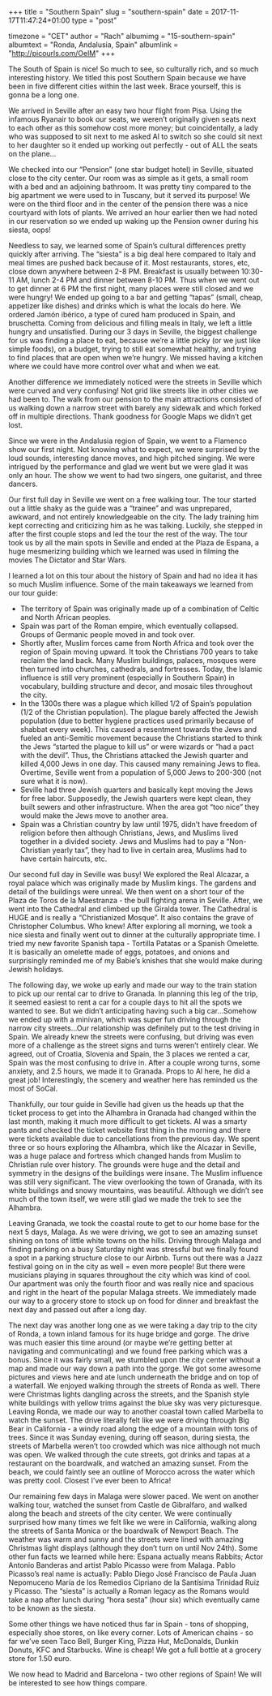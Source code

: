 +++
title = "Southern Spain"
slug = "southern-spain"
date = 2017-11-17T11:47:24+01:00
type = "post"

timezone = "CET"
author = "Rach"
albumimg = "15-southern-spain"
albumtext = "Ronda, Andalusia, Spain"
albumlink = "http://picourls.com/OelM"
+++

The South of Spain is nice! So much to see, so culturally rich, and so much interesting history. We titled this post Southern Spain because we have been in five different cities within the last week. Brace yourself, this is gonna be a long one.

We arrived in Seville after an easy two hour flight from Pisa. Using the infamous Ryanair to book our seats, we weren’t originally given seats next to each other as this somehow cost more money; but coincidentally, a lady who was supposed to sit next to me asked Al to switch so she could sit next to her daughter so it ended up working out perfectly - out of ALL the seats on the plane…

We checked into our “Pension” (one star budget hotel) in Seville, situated close to the city center. Our room was as simple as it gets, a small room with a bed and an adjoining bathroom. It was pretty tiny compared to the big apartment we were used to in Tuscany, but it served its purpose! We were on the third floor and in the center of the pension there was a nice courtyard with lots of plants. We arrived an hour earlier then we had noted in our reservation so we ended up waking up the Pension owner during his siesta, oops!

Needless to say, we learned some of Spain’s cultural differences pretty quickly after arriving. The “siesta” is a big deal here compared to Italy and meal times are pushed back because of it. Most restaurants, stores, etc, close down anywhere between 2-8 PM. Breakfast is usually between 10:30-11 AM, lunch 2-4 PM and dinner between 8-10 PM. Thus when we went out to get dinner at 6 PM the first night, many places were still closed and we were hungry! We ended up going to a bar and getting “tapas” (small, cheap, appetizer like dishes) and drinks which is what the locals do here. We ordered Jamón ibérico, a type of cured ham produced in Spain, and bruschetta. Coming from delicious and filling meals in Italy, we left a little hungry and unsatisfied. During our 3 days in Seville, the biggest challenge for us was finding a place to eat, because we’re a little picky (or we just like simple foods), on a budget, trying to still eat somewhat healthy, and trying to find places that are open when we’re hungry. We missed having a kitchen where we could have more control over what and when we eat.

Another difference we immediately noticed were the streets in Seville which were curved and very confusing! Not grid like streets like in other cities we had been to. The walk from our pension to the main attractions consisted of us walking down a narrow street with barely any sidewalk and which forked off in multiple directions. Thank goodness for Google Maps we didn’t get lost.

Since we were in the Andalusia region of Spain, we went to a Flamenco show our first night. Not knowing what to expect, we were surprised by the loud sounds, interesting dance moves, and high pitched singing. We were intrigued by the performance and glad we went but we were glad it was only an hour. The show we went to had two singers, one guitarist, and three dancers.

Our first full day in Seville we went on a free walking tour. The tour started out a little shaky as the guide was a “trainee” and was unprepared, awkward, and not entirely knowledgeable on the city. The lady training him kept correcting and criticizing him as he was talking. Luckily, she stepped in after the first couple stops and led the tour the rest of the way. The tour took us by all the main spots in Seville and ended at the Plaza de Espana, a huge mesmerizing building which we learned was used in filming the movies The Dictator and Star Wars.

I learned a lot on this tour about the history of Spain and had no idea it has so much Muslim influence. Some of the main takeaways we learned from our tour guide:

  * The territory of Spain was originally made up of a combination of Celtic and North African peoples.
  * Spain was part of the Roman empire, which eventually collapsed. Groups of Germanic people moved in and took over.
  * Shortly after, Muslim forces came from North Africa and took over the region of Spain moving upward. It took the Christians 700 years to take reclaim the land back. Many Muslim buildings, palaces, mosques were then turned into churches, cathedrals, and fortresses. Today, the Islamic influence is still very prominent (especially in Southern Spain) in vocabulary, building structure and decor, and mosaic tiles throughout the city.
  * In the 1300s there was a plague which killed 1/2 of Spain’s population (1/2 of the Christian population). The plague barely affected the Jewish population (due to better hygiene practices used primarily because of shabbat every week). This caused a resentment towards the Jews and fueled an anti-Semitic movement because the Christians started to think the Jews “started the plague to kill us” or were wizards or “had a pact with the devil”. Thus, the Christians attacked the Jewish quarter and killed 4,000 Jews in one day. This caused many remaining Jews to flea. Overtime, Seville went from a population of 5,000 Jews to 200-300 (not sure what it is now).
  * Seville had three Jewish quarters and basically kept moving the Jews for free labor. Supposedly, the Jewish quarters were kept clean, they built sewers and other infrastructure. When the area got “too nice” they would make the Jews move to another area.
  * Spain was a Christian country by law until 1975, didn’t have freedom of religion before then although Christians, Jews, and Muslims lived together in a divided society. Jews and Muslims had to pay a “Non-Christian yearly tax”, they had to live in certain area, Muslims had to have certain haircuts, etc.

Our second full day in Seville was busy! We explored the Real Alcazar, a royal palace which was originally made by Muslim kings. The gardens and detail of the buildings were unreal. We then went on a short tour of the Plaza de Toros de la Maestranza - the bull fighting arena in Seville. After, we went into the Cathedral and climbed up the Giralda tower. The Cathedral is HUGE and is really a “Christianized Mosque”. It also contains the grave of Christopher Columbus. Who knew! After exploring all morning, we took a nice siesta and finally went out to dinner at the culturally appropriate time. I tried my new favorite Spanish tapa - Tortilla Patatas or a Spanish Omelette. It is basically an omelette made of eggs, potatoes, and onions and surprisingly reminded me of my Babie’s knishes that she would make during Jewish holidays.

The following day, we woke up early and made our way to the train station to pick up our rental car to drive to Granada. In planning this leg of the trip, it seemed easiest to rent a car for a couple days to hit all the spots we wanted to see. But we didn’t anticipating having such a big car…Somehow we ended up with a minivan, which was super fun driving through the narrow city streets…Our relationship was definitely put to the test driving in Spain. We already knew the streets were confusing, but driving was even more of a challenge as the street signs and turns weren’t entirely clear. We agreed, out of Croatia, Slovenia and Spain, the 3 places we rented a car, Spain was the most confusing to drive in. After a couple wrong turns, some anxiety, and 2.5 hours, we made it to Granada. Props to Al here, he did a great job! Interestingly, the scenery and weather here has reminded us the most of SoCal.

Thankfully, our tour guide in Seville had given us the heads up that the ticket process to get into the Alhambra in Granada had changed within the last month, making it much more difficult to get tickets. Al was a smarty pants and checked the ticket website first thing in the morning and there were tickets available due to cancellations from the previous day. We spent three or so hours exploring the Alhambra, which like the Alcazar in Seville, was a huge palace and fortress which changed hands from Muslim to Christian rule over history. The grounds were huge and the detail and symmetry in the designs of the buildings were insane. The Muslim influence was still very significant. The view overlooking the town of Granada, with its white buildings and snowy mountains, was beautiful. Although we didn’t see much of the town itself, we were still glad we made the trek to see the Alhambra.

Leaving Granada, we took the coastal route to get to our home base for the next 5 days, Malaga. As we were driving, we got to see an amazing sunset shining on tons of little white towns on the hills. Driving through Malaga and finding parking on a busy Saturday night was stressful but we finally found a spot in a parking structure close to our Airbnb. Turns out there was a Jazz festival going on in the city as well = even more people! But there were musicians playing in squares throughout the city which was kind of cool. Our apartment was only the fourth floor and was really nice and spacious and right in the heart of the popular Malaga streets. We immediately made our way to a grocery store to stock up on food for dinner and breakfast the next day and passed out after a long day.

The next day was another long one as we were taking a day trip to the city of Ronda, a town inland famous for its huge bridge and gorge. The drive was much easier this time around (or maybe we’re getting better at navigating and communicating) and we found free parking which was a bonus. Since it was fairly small, we stumbled upon the city center without a map and made our way down a path into the gorge. We got some awesome pictures and views here and ate lunch underneath the bridge and on top of a waterfall. We enjoyed walking through the streets of Ronda as well. There were Christmas lights dangling across the streets, and the Spanish style white buildings with yellow trims against the blue sky was very picturesque. Leaving Ronda, we made our way to another coastal town called Marbella to watch the sunset. The drive literally felt like we were driving through Big Bear in California - a windy road along the edge of a mountain with tons of trees. Since it was Sunday evening, during off season, during siesta, the streets of Marbella weren’t too crowded which was nice although not much was open. We walked through the cute streets, got drinks and tapas at a restaurant on the boardwalk, and watched an amazing sunset. From the beach, we could faintly see an outline of Morocco across the water which was pretty cool. Closest I’ve ever been to Africa!

Our remaining few days in Malaga were slower paced. We went on another walking tour, watched the sunset from Castle de Gibralfaro, and walked along the beach and streets of the city center. We were continually surprised how many times we felt like we were in California, walking along the streets of Santa Monica or the boardwalk of Newport Beach. The weather was warm and sunny and the streets were lined with amazing Christmas light displays (although they don’t turn on until Nov 24th). Some other fun facts we learned while here: Espana actually means Rabbits; Actor Antonio Banderas and artist Pablo Picasso were from Malaga. Pablo Picasso’s real name is actually: Pablo Diego José Francisco de Paula Juan Nepomuceno María de los Remedios Cipriano de la Santísima Trinidad Ruiz y Picasso. The “siesta” is actually a Roman legacy as the Romans would take a nap after lunch during “hora sesta” (hour six) which eventually came to be known as the siesta.

Some other things we have noticed thus far in Spain - tons of shopping, especially shoe stores, on like every corner. Lots of American chains - so far we’ve seen Taco Bell, Burger King, Pizza Hut, McDonalds, Dunkin Donuts, KFC and Starbucks. Wine is cheap! We got a full bottle at a grocery store for 1.50 euro.

We now head to Madrid and Barcelona - two other regions of Spain! We will be interested to see how things compare.
